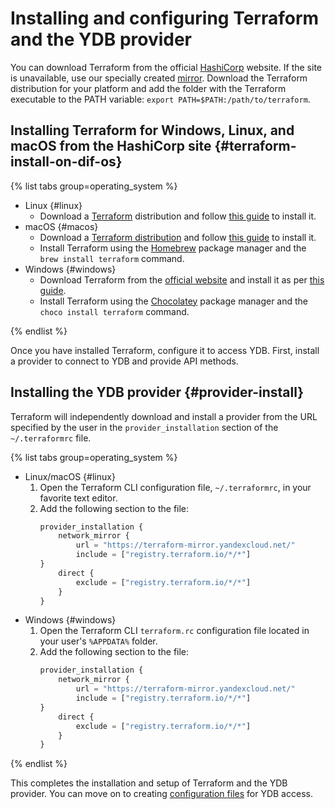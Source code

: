 # Installing and configuring Terraform and the YDB provider

You can download Terraform from the official [HashiCorp](https://developer.hashicorp.com/terraform/downloads) website. If the site is unavailable, use our specially created [mirror](https://hashicorp-releases.yandexcloud.net/terraform/). Download the Terraform distribution for your platform and add the folder with the Terraform executable to the PATH variable: `export PATH=$PATH:/path/to/terraform`.


## Installing Terraform for Windows, Linux, and macOS from the HashiCorp site {#terraform-install-on-dif-os}

{% list tabs group=operating_system %}

- Linux {#linux}
   * Download a [Terraform](https://developer.hashicorp.com/terraform/downloads) distribution and follow [this guide](https://developer.hashicorp.com/terraform/tutorials/aws-get-started/install-cli?in=terraform%2Faws-get-started) to install it.
- macOS {#macos}
   * Download a [Terraform distribution](https://developer.hashicorp.com/terraform/downloads) and follow [this guide](https://developer.hashicorp.com/terraform/tutorials/aws-get-started/install-cli?in=terraform%2Faws-get-started) to install it.
   * Install Terraform using the [Homebrew](https://brew.sh) package manager and the `brew install terraform` command.
- Windows {#windows}
   * Download Terraform from the [official website](https://developer.hashicorp.com/terraform/downloads) and install it as per [this guide](https://developer.hashicorp.com/terraform/tutorials/aws-get-started/install-cli?in=terraform%2Faws-get-started).
   * Install Terraform using the [Chocolatey](https://chocolatey.org/install) package manager and the `choco install terraform` command.

{% endlist %}

Once you have installed Terraform, configure it to access YDB. First, install a provider to connect to YDB and provide API methods.


## Installing the YDB provider {#provider-install}

Terraform will independently download and install a provider from the URL specified by the user in the `provider_installation` section of the `~/.terraformrc` file.

{% list tabs group=operating_system %}
- Linux/macOS {#linux}
   1. Open the Terraform CLI configuration file, `~/.terraformrc`, in your favorite text editor.
   1. Add the following section to the file:
      ```tf
      provider_installation {
          network_mirror {
              url = "https://terraform-mirror.yandexcloud.net/"
              include = ["registry.terraform.io/*/*"]
      }
          direct {
              exclude = ["registry.terraform.io/*/*"]
          }
      }
      ```
- Windows {#windows}
   1. Open the Terraform CLI `terraform.rc` configuration file located in your user's `%APPDATA%` folder.
   1. Add the following section to the file:
      ```tf
      provider_installation {
          network_mirror {
              url = "https://terraform-mirror.yandexcloud.net/"
              include = ["registry.terraform.io/*/*"]
      }
          direct {
              exclude = ["registry.terraform.io/*/*"]
          }
      }
      ```
{% endlist %}

This completes the installation and setup of Terraform and the YDB provider. You can move on to creating [configuration files](./configure.md) for YDB access.
